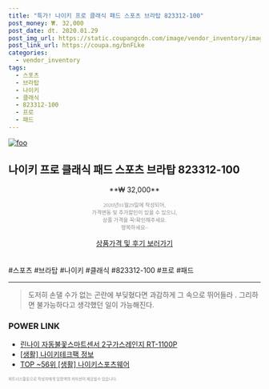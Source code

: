 ```yaml
--- 
title: "특가! 나이키 프로 클래식 패드 스포츠 브라탑 823312-100" 
post_money: ₩. 32,000 
post_date: dt. 2020.01.29 
post_img_url: https://static.coupangcdn.com/image/vendor_inventory/images/2018/07/10/15/9/7ed1ad1b-766c-427b-8447-f399ed4bc3ea.jpg 
post_link_url: https://coupa.ng/bnFLke 
categories: 
  - vendor_inventory 
tags: 
  - 스포츠 
  - 브라탑 
  - 나이키 
  - 클래식 
  - 823312-100 
  - 프로 
  - 패드 
--- 
```

[![foo](https://static.coupangcdn.com/image/vendor_inventory/images/2018/07/10/15/9/7ed1ad1b-766c-427b-8447-f399ed4bc3ea.jpg)](https://coupa.ng/bnFLke) 

## 나이키 프로 클래식 패드 스포츠 브라탑 823312-100 
<p style="text-align: center;">**₩ 32,000**</p> 
<p style="text-align: center;"><span style="color: #898c8f; font-family: Georgia,Times,serif; font-size: 0.75em;">2020년01월29일에 작성되어, <br>가격변동 및 추가할인이 있을 수 있으니,<br> 상품 가격을 꼭!확인해주세요.<br>행복하세요~</span> 
</p>	 
<div markdown="0" style="text-align: center;"><a href="https://coupa.ng/bnFLke" class="btn btn--success">상품가격 및 후기 보러가기</a></div> 
<br><br> 
  #스포츠 #브라탑 #나이키 #클래식 #823312-100 #프로 #패드 
<hr> 

> 도저히 손댈 수가 없는 곤란에 부딪혔다면 과감하게 그 속으로 뛰어들라 . 그리하면 불가능하다고 생각했던 일이 가능해진다. 


### POWER LINK

* <a href="https://blog.naver.com/fasyy4321/221783394083" target="_blank">린나이 자동불꽃스마트센서 2구가스레인지 RT-1100P</a>
* <a href="https://blog.naver.com/sakai111/221757376238" target="_blank"> [생활] 나이키테크팩 정보 </a>
* <a href="https://blog.naver.com/fasyy4321/221779735827" target="_blank"> TOP ~56위 [생활] 나이키스포츠웨어</a>

<span style="color: #898c8f; font-family: Georgia,Times,serif; font-size: 0.55em;">파트너스활동으로 작성자에게 일정액의 커미션이 제공될수 있습니다.</span> 
